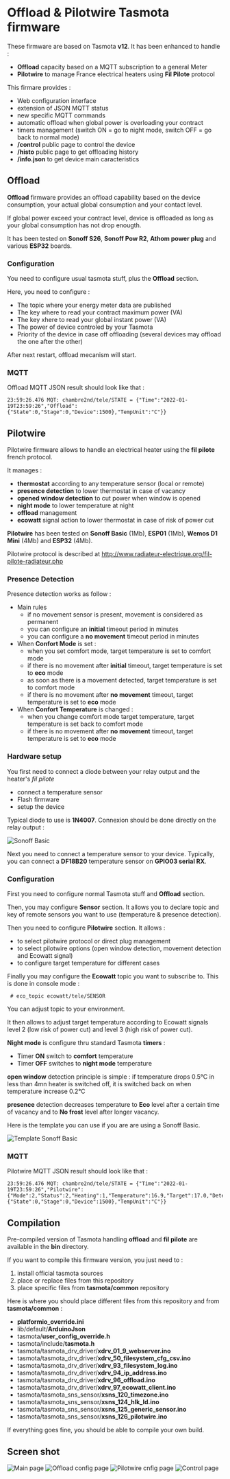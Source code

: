 # Offload & Pilotwire Tasmota firmware #

These firmware are based on Tasmota **v12**. It has been enhanced to handle :
* **Offload** capacity based on a MQTT subscription to a general Meter
* **Pilotwire** to manage France electrical heaters using **Fil Pilote** protocol

This firmare provides :
  * Web configuration interface
  * extension of JSON MQTT status
  * new specific MQTT commands
  * automatic offload when global power is overloading your contract
  * timers management (switch ON = go to night mode, switch OFF = go back to normal mode)
  * **/control** public page to control the device
  * **/histo** public page to get offloading history
  * **/info.json** to get device main caracteristics

## Offload ##

**Offload** firmware provides an offload capability based on the device consumption, your actual global consumption and your contact level.

If global power exceed your contract level, device is offloaded as long as your global consumption has not drop enougth.

It has been tested on **Sonoff S26**, **Sonoff Pow R2**, **Athom power plug** and various **ESP32** boards.

### Configuration ###

You need to configure usual tasmota stuff, plus the **Offload** section.

Here, you need to configure :
  * The topic where your energy meter data are published
  * The key where to read your contract maximum power (VA)
  * The key xhere to read your global instant power (VA)
  * The power of device controled by your Tasmota
  * Priority of the device in case off offloading (several devices may offload the one after the other)
  
After next restart, offload mecanism will start.

### MQTT ###

Offload MQTT JSON result should look like that :

    23:59:26.476 MQT: chambre2nd/tele/STATE = {"Time":"2022-01-19T23:59:26","Offload":{"State":0,"Stage":0,"Device":1500},"TempUnit":"C"}}

## Pilotwire ##

Pilotwire firmware allows to handle an electrical heater using the **fil pilote** french protocol.

It manages :
  * **thermostat** according to any temperature sensor (local or remote)
  * **presence detection** to lower thermostat in case of vacancy
  * **opened window detection** to cut power when window is opened
  * **night mode** to lower temperature at night
  * **offload** management
  * **ecowatt** signal action to lower thermostat in case of risk of power cut

**Pilotwire** has been tested on **Sonoff Basic** (1Mb), **ESP01** (1Mb), **Wemos D1 Mini** (4Mb) and **ESP32** (4Mb).

Pilotwire protocol is described at http://www.radiateur-electrique.org/fil-pilote-radiateur.php

### Presence Detection ###

Presence detection works as follow :

  * Main rules
    * if no movement sensor is present, movement is considered as permanent
    * you can configure an **initial** timeout period in minutes
    * you can configure a **no movement** timeout period in minutes
  * When **Confort Mode** is set :
    * when you set comfort mode, target temperature is set to comfort mode
    * if there is no movement after **initial** timeout, target temperature is set to **eco** mode 
    * as soon as there is a movement detected, target temperature is set to comfort mode
    * if there is no movement after **no movement** timeout, target temperature is set to **eco** mode
  * When **Confort Temperature** is changed :
    * when you change comfort mode target temperature, target temperature is set back to comfort mode
    * if there is no movement after **no movement** timeout, target temperature is set to **eco** mode
 
### Hardware setup ###

You first need to connect a diode between your relay output and the heater's *fil pilote*
  * connect a temperature sensor
  * Flash firmware
  * setup the device

Typical diode to use is **1N4007**. Connexion should be done directly on the relay output :

![Sonoff Basic](https://raw.githubusercontent.com/NicolasBernaerts/tasmota/master/offload-pilotwire/screen/pilotwire-diode-single.jpg)

Next you need to connect a temperature sensor to your device. Typically, you can connect a **DF18B20** temperature sensor on **GPIO03 serial RX**.

### Configuration ###

First you need to configure normal Tasmota stuff and **Offload** section.

Then, you may configure **Sensor** section. It allows you to declare topic and key of remote sensors you want to use (temperature & presence detection).

Then you need to configure **Pilotwire** section. It allows :
  * to select pilotwire protocol or direct plug management
  * to select pilotwire options (open window detection, movement detection and Ecowatt signal)
  * to configure target temperature for different cases

Finally you may configure the **Ecowatt** topic you want to subscribe to. This is done in console mode :

     # eco_topic ecowatt/tele/SENSOR

You can adjust topic to your environment.

It then allows to adjust target temperature according to Ecowatt signals level 2 (low risk of power cut) and level 3 (high risk of power cut).

**Night mode** is configure thru standard Tasmota **timers** :
  * Timer **ON** switch to **comfort** temperature
  * Timer **OFF** switches to **night mode** temperature

**open window** detection principle is simple : if temperature drops 0.5°C in less than 4mn heater is switched off, it is switched back on when temperature increase 0.2°C

**presence** detection decreases temperature to **Eco** level after a certain time of vacancy and to **No frost** level after longer vacancy.

Here is the template you can use if you are are using a Sonoff Basic.

![Template Sonoff Basic](https://raw.githubusercontent.com/NicolasBernaerts/tasmota/master/offload-pilotwire/screen/tasmota-pilotwire-template.png) 


### MQTT ###

Pilotwire MQTT JSON result should look like that :

    23:59:26.476 MQT: chambre2nd/tele/STATE = {"Time":"2022-01-19T23:59:26","Pilotwire":{"Mode":2,"Status":2,"Heating":1,"Temperature":16.9,"Target":17.0,"Detect":128,"Window":0},"Offload":{"State":0,"Stage":0,"Device":1500},"TempUnit":"C"}}

## Compilation ##

Pre-compiled version of Tasmota handling **offload** and **fil pilote** are available in the **bin** directory.

If you want to compile this firmware version, you just need to :
1. install official tasmota sources
2. place or replace files from this repository
3. place specific files from **tasmota/common** repository

Here is where you should place different files from this repository and from **tasmota/common** :
* **platformio_override.ini**
* lib/default/**ArduinoJson**
* tasmota/**user_config_override.h**
* tasmota/include/**tasmota.h**
* tasmota/tasmota_drv_driver/**xdrv_01_9_webserver.ino**
* tasmota/tasmota_drv_driver/**xdrv_50_filesystem_cfg_csv.ino**
* tasmota/tasmota_drv_driver/**xdrv_93_filesystem_log.ino**
* tasmota/tasmota_drv_driver/**xdrv_94_ip_address.ino**
* tasmota/tasmota_drv_driver/**xdrv_96_offload.ino**
* tasmota/tasmota_drv_driver/**xdrv_97_ecowatt_client.ino**
* tasmota/tasmota_sns_sensor/**xsns_120_timezone.ino**
* tasmota/tasmota_sns_sensor/**xsns_124_hlk_ld.ino**
* tasmota/tasmota_sns_sensor/**xsns_125_generic_sensor.ino**
* tasmota/tasmota_sns_sensor/**xsns_126_pilotwire.ino**

If everything goes fine, you should be able to compile your own build.

Screen shot
-----------

![Main page](https://raw.githubusercontent.com/NicolasBernaerts/tasmota/master/offload-pilotwire/screen/tasmota-pilotwire-main.png) 
![Offload config page](https://raw.githubusercontent.com/NicolasBernaerts/tasmota/master/offload-pilotwire/screen/tasmota-offload-config.png) 
![Pilotwire cnfig page](https://raw.githubusercontent.com/NicolasBernaerts/tasmota/master/offload-pilotwire/screen/tasmota-pilotwire-config.png) 
![Control page](https://raw.githubusercontent.com/NicolasBernaerts/tasmota/master/offload-pilotwire/screen/tasmota-pilotwire-control.jpg)
